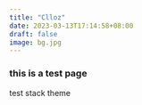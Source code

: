 ```yaml
---
title: "Clloz"
date: 2023-03-13T17:14:58+08:00
draft: false
image: bg.jpg
---
```

### this is a test page

test stack theme
